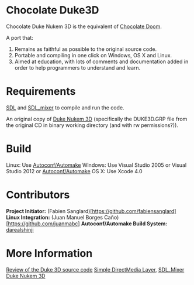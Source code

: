 Chocolate Duke3D
================

Chocolate Duke Nukem 3D is the equivalent of [Chocolate Doom](http://www.chocolate-doom.org/wiki/index.php/Chocolate_Doom).

A port that:

1. Remains as faithful as possible to the original source code.
2. Portable and compiling in one click on Windows, OS X and Linux.
3. Aimed at education, with lots of comments and documentation added in order to help programmers to understand and learn.


Requirements
============

[SDL](http://libsdl.org) and [SDL_mixer](http://www.libsdl.org/projects/SDL_mixer) to compile and run the code.

An original copy of [Duke Nukem 3D](https://3drealms.com/catalog/duke-nukem-3d_27/) (specifically the DUKE3D.GRP file from the original CD in binary working directory (and with rw permissions?)).

Build
=====

Linux: Use [Autoconf/Automake](https://www.gnu.org/software/autoconf/manual/autoconf.html#Basic-Installation)
Windows: Use Visual Studio 2005 or Visual Studio 2012 or [Autoconf/Automake](https://www.gnu.org/software/autoconf/manual/autoconf.html#Basic-Installation)
OS X: Use Xcode 4.0


Contributors
============

**Project Initiator:** (Fabien Sanglard)[https://github.com/fabiensanglard]
**Linux Integration:** (Juan Manuel Borges Caño)[https://github.com/juanmabc]
**Autoconf/Automake Build System:** [darealshinji](https://github.com/darealshinji)


More Information
================

[Review of the Duke 3D source code](http://fabiensanglard.net/duke3d/)
[Simple DirectMedia Layer](https://wiki.libsdl.org/FrontPage), [SDL_Mixer](http://www.libsdl.org/projects/SDL_mixer/)
[Duke Nukem 3D](https://3drealms.com/catalog/duke-nukem-3d_27/)

